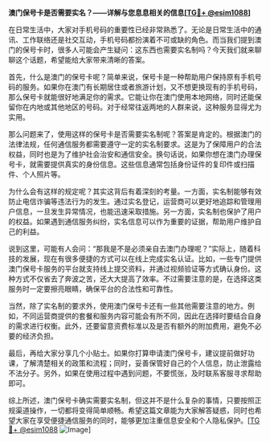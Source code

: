 **澳门保号卡是否需要实名？——详解与您息息相关的信息[[TG💪+ @esim1088](https://t.me/s/esim1088)]**

在日常生活中，大家对手机号码的重要性已经非常熟悉了。无论是日常生活中的通讯、工作联络还是社交互动，手机号码都扮演着不可或缺的角色。而当我们提到澳门的保号卡时，很多人可能会产生疑问：这东西也需要实名制吗？今天我们就来聊聊这个话题，希望能给大家带来清晰的答案。

首先，什么是澳门的保号卡呢？简单来说，保号卡是一种帮助用户保持原有手机号码的服务。如果你在澳门有长期居住或者旅游计划，又不想更换现有的手机号码，那么保号卡就能很好地满足你的需求。它能让你在澳门使用本地网络，同时还能保留你在内地或其他地区的号码。对于经常往返两地的人群来说，这种服务显得尤为实用。

那么问题来了，使用这样的保号卡是否需要实名制呢？答案是肯定的。根据澳门的法律法规，任何通信服务都需要遵守一定的实名制要求。这是为了保障用户的合法权益，同时也是为了维护社会治安和通信安全。换句话说，如果你想在澳门办理保号卡，就需要提供真实的身份信息。这些信息通常包括身份证件的复印件或扫描件、个人照片等。

为什么会有这样的规定呢？其实这背后有着深刻的考量。一方面，实名制能够有效防止电信诈骗等违法行为的发生。通过实名登记，运营商可以更好地追踪和管理用户信息，一旦发生异常情况，也能迅速采取措施。另一方面，实名制也保护了用户的权益。如果遇到通信服务纠纷，实名信息可以作为重要的证据，帮助用户维护自己的利益。

说到这里，可能有人会问：“那我是不是必须亲自去澳门办理呢？”实际上，随着科技的发展，现在有很多便捷的方式可以在线上完成实名认证。比如，一些专门提供澳门保号卡服务的平台就支持线上提交资料，并通过视频验证等方式确认身份。这种方式不仅省去了奔波之苦，还大大提高了效率。不过需要注意的是，在选择这类服务时一定要擦亮眼睛，确保平台的合法性和可靠性。

当然，除了实名制的要求外，使用澳门保号卡还有一些其他需要注意的地方。例如，不同运营商提供的套餐和服务内容可能会有所不同，因此在选择时要结合自身的需求进行权衡。此外，还要留意资费标准以及是否有额外的附加费用，避免不必要的经济负担。

最后，再给大家分享几个小贴士。如果你打算申请澳门保号卡，建议提前做好功课，了解清楚相关的政策和流程；同时，妥善保管好自己的个人信息，防止泄露给不法分子。另外，如果在使用过程中遇到问题，不要慌张，及时联系客服寻求帮助即可。

综上所述，澳门保号卡确实需要实名制，但这并不是什么复杂的事情，只要按照正规渠道操作，一切都将变得简单顺畅。希望这篇文章能为大家解答疑惑，同时也希望大家在享受便捷通信服务的同时，能够更加注重信息安全和个人隐私保护。[[TG💪+ @esim1088](https://t.me/s/esim1088) ![Image](https://i.postimg.cc/4NQfJmqS/Snipaste-2025-05-13-00-14-12.png)]